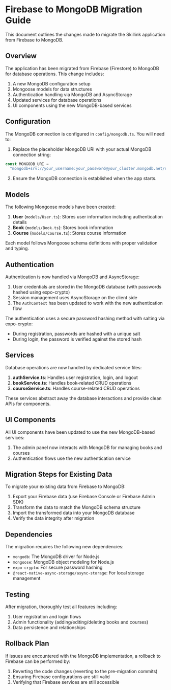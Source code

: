 # Firebase to MongoDB Migration Guide

This document outlines the changes made to migrate the Skillink application from Firebase to MongoDB.

## Overview

The application has been migrated from Firebase (Firestore) to MongoDB for database operations. This change includes:

1. A new MongoDB configuration setup
2. Mongoose models for data structures
3. Authentication handling via MongoDB and AsyncStorage
4. Updated services for database operations
5. UI components using the new MongoDB-based services

## Configuration

The MongoDB connection is configured in `config/mongodb.ts`. You will need to:

1. Replace the placeholder MongoDB URI with your actual MongoDB connection string:

```typescript
const MONGODB_URI =
  "mongodb+srv://your_username:your_password@your_cluster.mongodb.net/skillink?retryWrites=true&w=majority";
```

2. Ensure the MongoDB connection is established when the app starts.

## Models

The following Mongoose models have been created:

1. **User** (`models/User.ts`): Stores user information including authentication details
2. **Book** (`models/Book.ts`): Stores book information
3. **Course** (`models/Course.ts`): Stores course information

Each model follows Mongoose schema definitions with proper validation and typing.

## Authentication

Authentication is now handled via MongoDB and AsyncStorage:

1. User credentials are stored in the MongoDB database (with passwords hashed using expo-crypto)
2. Session management uses AsyncStorage on the client side
3. The `AuthContext` has been updated to work with the new authentication flow

The authentication uses a secure password hashing method with salting via expo-crypto:

- During registration, passwords are hashed with a unique salt
- During login, the password is verified against the stored hash

## Services

Database operations are now handled by dedicated service files:

1. **authService.ts**: Handles user registration, login, and logout
2. **bookService.ts**: Handles book-related CRUD operations
3. **courseService.ts**: Handles course-related CRUD operations

These services abstract away the database interactions and provide clean APIs for components.

## UI Components

All UI components have been updated to use the new MongoDB-based services:

1. The admin panel now interacts with MongoDB for managing books and courses
2. Authentication flows use the new authentication service

## Migration Steps for Existing Data

To migrate your existing data from Firebase to MongoDB:

1. Export your Firebase data (use Firebase Console or Firebase Admin SDK)
2. Transform the data to match the MongoDB schema structure
3. Import the transformed data into your MongoDB database
4. Verify the data integrity after migration

## Dependencies

The migration requires the following new dependencies:

- `mongodb`: The MongoDB driver for Node.js
- `mongoose`: MongoDB object modeling for Node.js
- `expo-crypto`: For secure password hashing
- `@react-native-async-storage/async-storage`: For local storage management

## Testing

After migration, thoroughly test all features including:

1. User registration and login flows
2. Admin functionality (adding/editing/deleting books and courses)
3. Data persistence and relationships

## Rollback Plan

If issues are encountered with the MongoDB implementation, a rollback to Firebase can be performed by:

1. Reverting the code changes (reverting to the pre-migration commits)
2. Ensuring Firebase configurations are still valid
3. Verifying that Firebase services are still accessible
